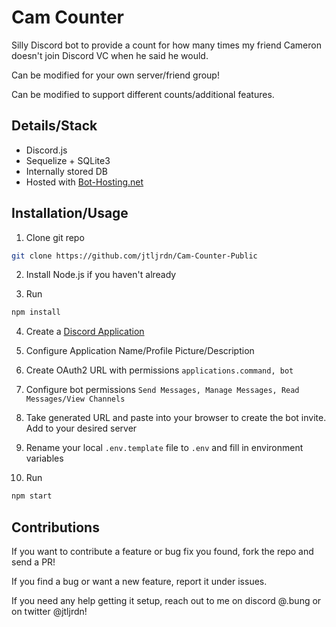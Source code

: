 # Cam Counter

Silly Discord bot to provide a count for how many times my friend Cameron doesn't join Discord VC when he said he would.

Can be modified for your own server/friend group!

Can be modified to support different counts/additional features.

## Details/Stack

* Discord.js
* Sequelize + SQLite3
* Internally stored DB
* Hosted with [Bot-Hosting.net](https://bot-hosting.net)

## Installation/Usage

1. Clone git repo
```sh
git clone https://github.com/jtljrdn/Cam-Counter-Public
```

2. Install Node.js if you haven't already

3. Run 
```sh
npm install
```

4. Create a [Discord Application](https://discord.com/developers/applications?new_application=true) 

5. Configure Application Name/Profile Picture/Description

6. Create OAuth2 URL with permissions `applications.command, bot`

7. Configure bot permissions `Send Messages, Manage Messages, Read Messages/View Channels`

8. Take generated URL and paste into your browser to create the bot invite. Add to your desired server

9. Rename your local `.env.template` file to `.env` and fill in environment variables

10. Run 
```sh
npm start
```

## Contributions

If you want to contribute a feature or bug fix you found, fork the repo and send a PR!

If you find a bug or want a new feature, report it under issues.

If you need any help getting it setup, reach out to me on discord @.bung or on twitter @jtljrdn!
